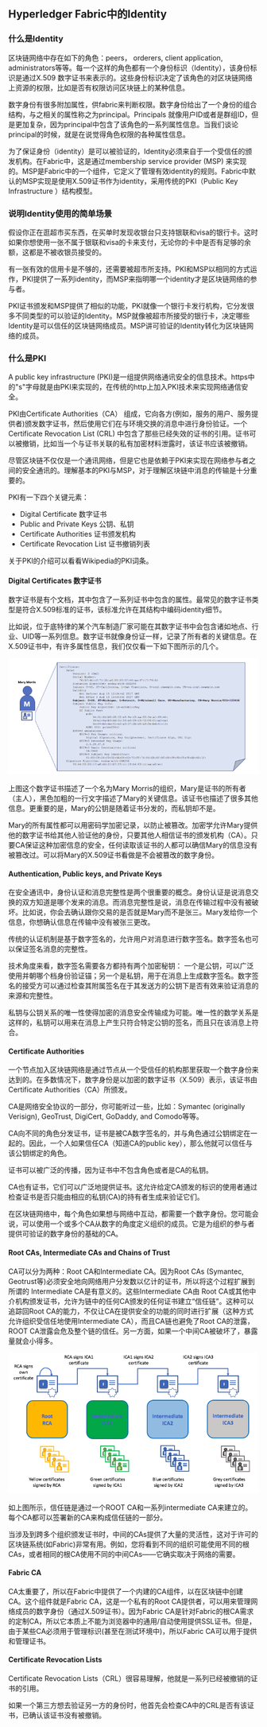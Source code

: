 ## Hyperledger Fabric中的Identity

### 什么是Identity

区块链网络中存在如下的角色：peers， orderers, client application, administrators等等。每一个这样的角色都有一个身份标识（Identity），该身份标识是通过X.509 数字证书来表示的。这些身份标识决定了该角色的对区块链网络上资源的权限，比如是否有权限访问区块链上的某种信息。

数字身份有很多附加属性，供fabric来判断权限。数字身份给出了一个身份的组合结构，与之相关的属性称之为principal。Principals 就像用户ID或者是群组ID，但是更加复杂，因为principal中包含了该角色的一系列属性信息。当我们谈论principal的时候，就是在说觉得角色权限的各种属性信息。

为了保证身份（identity）是可以被验证的，Identity必须来自于一个受信任的颁发机构。在Fabric中，这是通过membership service provider (MSP) 来实现的。MSP是Fabric中的一个组件，它定义了管理有效identity的规则。Fabric中默认的MSP实现是使用X.509证书作为identity，采用传统的PKI（Public Key Infrastructure ）结构模型。

### 说明Identity使用的简单场景

假设你正在逛超市买东西，在买单时发现收银台只支持银联和visa的银行卡。这时如果你想使用一张不属于银联和visa的卡来支付，无论你的卡中是否有足够的余额，这都是不被收银员接受的。

有一张有效的信用卡是不够的，还需要被超市所支持。PKI和MSP以相同的方式运作，PKI提供了一系列identity，而MSP来指明哪一个identity才是区块链网络的参与者。

PKI证书颁发和MSP提供了相似的功能，PKI就像一个银行卡发行机构，它分发很多不同类型的可以验证的Identity。MSP就像被超市所接受的银行卡，决定哪些Identity是可以信任的区块链网络成员。MSP讲可验证的Identity转化为区块链网络的成员。

### 什么是PKI

A public key infrastructure (PKI)是一组提供网络通讯安全的信息技术。https中的"s"字母就是由PKI来实现的，在传统的http上加入PKI技术来实现网络通信安全。

PKI由Certificate Authorities（CA） 组成，它向各方(例如，服务的用户、服务提供者)颁发数字证书，然后使用它们在与环境交换的消息中进行身份验证。一个Certificate Revocation List (CRL) 中包含了那些已经失效的证书的引用。证书可以被撤销，比如当一个与证书关联的私有加密材料泄露时，该证书应该被撤销。

尽管区块链不仅仅是一个通讯网络，但是它也是依赖于PKI来实现在网络参与者之间的安全通讯的。理解基本的PKI与MSP，对于理解区块链中消息的传输是十分重要的。

PKI有一下四个关键元素：

+ Digital Certificate 数字证书
+ Public and Private Keys 公钥、私钥
+ Certificate Authorities 证书颁发机构
+ Certificate Revocation List 证书撤销列表

关于PKI的介绍可以看看Wikipedia的PKI词条。

####  Digital Certificates 数字证书

数字证书是有个文档，其中包含了一系列证书中包含的属性。最常见的数字证书类型是符合X.509标准的证书，该标准允许在其结构中编码identity细节。

比如说，位于底特律的某个汽车制造厂家可能在其数字证书中会包含诸如地点、行业、UID等一系列信息。数字证书就像身份证一样，记录了所有者的关键信息。在X.509证书中，有许多属性信息，我们仅仅看一下如下图所示的几个。


![identity.diagram](pic\identity.diagram.jpg)

上图这个数字证书描述了一个名为Mary Morris的组织，Mary是证书的所有者（主人），黑色加粗的一行文字描述了Mary的关键信息。该证书也描述了很多其他信息。更重要的是，Mary的公钥是随着证书分发的，而私钥却不是。

Mary的所有属性都可以用密码学加密记录，以防止被篡改。加密学允许Mary提供他的数字证书给其他人验证他的身份，只要其他人相信证书的颁发机构（CA）。只要CA保证这种加密信息的安全，任何读取该证书的人都可以确信Mary的信息没有被篡改过。可以将Mary的X.509证书看做是不会被篡改的数字身份。

#### Authentication, Public keys, and Private Keys

在安全通讯中，身份认证和消息完整性是两个很重要的概念。身份认证是说消息交换的双方知道是哪个发来的消息。而消息完整性是说，消息在传输过程中没有被破坏。比如说，你会去确认跟你交易的是否就是Mary而不是张三。Mary发给你一个信息，你想确认信息在传输中没有被张三更改。

传统的认证机制是基于数字签名的，允许用户对消息进行数字签名。数字签名也可以保证签名消息的完整性。

技术角度来看，数字签名需要各方都持有两个加密秘钥： 一个是公钥，可以广泛使用并朝哪个档身份验证锚；另一个是私钥，用于在消息上生成数字签名。数字签名的接受方可以通过检查其附属签名在于其发送方的公钥下是否有效来验证消息的来源和完整性。

私钥与公钥关系的唯一性使得加密的消息安全传输成为可能。唯一性的数学关系是这样的，私钥可以用来在消息上产生只符合特定公钥的签名，而且只在该消息上符合。


#### Certificate Authorities

一个节点加入区块链网络是通过节点从一个受信任的机构那里获取一个数字身份来达到的。在多数情况下，数字身份是以加密的数字证书（X.509）表示，该证书由Certificate Authorities（CA）所颁发。

CA是网络安全协议的一部分，你可能听过一些，比如：Symantec (originally Verisign), GeoTrust, DigiCert, GoDaddy, and Comodo等等。

CA向不同的角色分发证书，证书是被CA数字签名的，并与角色通过公钥绑定在一起的。因此，一个人如果信任CA（知道CA的public key），那么他就可以信任与该公钥绑定的角色。

证书可以被广泛的传播，因为证书中不包含角色或者是CA的私钥。

CA也有证书，它们可以广泛地提供证书。这允许给定CA颁发的标识的使用者通过检查证书是否只能由相应的私钥(CA)的持有者生成来验证它们。

在区块链网络中，每个角色如果想与网络中互动，都需要一个数字身份。您可能会说，可以使用一个或多个CA从数字的角度定义组织的成员。它是为组织的参与者提供可验证的数字身份的基础的CA。

####  Root CAs, Intermediate CAs and Chains of Trust

CA可以分为两种：Root CA和Intermediate CA。因为Root CAs (Symantec, Geotrust等)必须安全地向网络用户分发数以亿计的证书，所以将这个过程扩展到所谓的 Intermediate CA是有意义的。这些Intermediate CA由 Root CA或其他中介机构颁发证书，允许为链中的任何CA颁发的任何证书建立“信任链”。这种可以追踪回Root CA的能力，不仅让CA在提供安全的功能的同时进行扩展（这种方式允许组织受信任地使用Intermediate CA），而且CA链也避免了Root CA的泄露，ROOT CA泄露会危及整个链的信任。另一方面，如果一个中间CA被破坏了，暴露量就会小得多。

![CA_chain](pic/CA_chain.jpg)

如上图所示，信任链是通过一个ROOT CA和一系列intermediate CA来建立的。每个CA都可以签署新的CA来构成信任链的一部分。


当涉及到跨多个组织颁发证书时，中间的CAs提供了大量的灵活性，这对于许可的区块链系统(如Fabric)非常有用。例如，您将看到不同的组织可能使用不同的根CAs，或者相同的根CA使用不同的中间CAs——它确实取决于网络的需要。

#### Fabric CA

CA太重要了，所以在Fabric中提供了一个内建的CA组件，以在区块链中创建CA。这个组件就是Fabric CA，这是一个私有的Root CA提供者，可以用来管理网络成员的数字身份（通过X.509证书）。因为Fabric CA是针对Fabric的根CA需求的定制CA，所以它本质上不能为浏览器中的通用/自动使用提供SSL证书。但是，由于某些CA必须用于管理标识(甚至在测试环境中)，所以Fabric CA可以用于提供和管理证书。

#### Certificate Revocation Lists

Certificate Revocation Lists（CRL）很容易理解，他就是一系列已经被撤销的证书的引用。

如果一个第三方想去验证另一方的身份时，他首先会检查CA中的CRL是否有该证书，已确认该证书没有被撤销。
